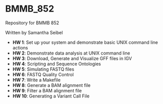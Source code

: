 # BMMB_852
Repository for BMMB 852 

Written by Samantha Seibel

- **HW 1**: Set up your system and demonstrate basic UNIX command line actions
- **HW 2**: Demonstrate data analysis at UNIX command line
- **HW 3**: Download, Generate and Visualize GFF files in IGV
- **HW 4**: Scripting and Sequence Ontologies 
- **HW 5**: Simulating FASTQ files 
- **HW 6**: FASTQ Quality Control 
- **HW 7**: Write a Makefile
- **HW 8**: Generate a BAM alignment file
- **HW 9**: Filter a BAM alignment file
- **HW 10**: Generating a Variant Call File
